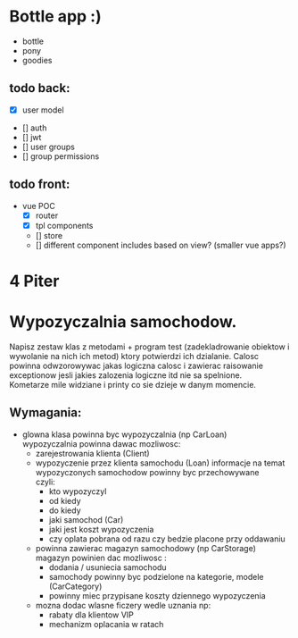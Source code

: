 # Bottle app :)   
* bottle
* pony
* goodies

## todo back:
* [x] user model
* [] auth
* [] jwt
* [] user groups
* [] group permissions

## todo front:
* vue POC
  * [x] router
  * [x] tpl components
  * [] store
  * [] different component includes based on view? (smaller vue apps?)


# 4 Piter
# Wypozyczalnia samochodow.
Napisz zestaw klas z metodami + program test (zadekladrowanie obiektow i wywolanie na nich ich metod) ktory potwierdzi ich dzialanie. Calosc powinna odwzorowywac jakas logiczna calosc i zawierac raisowanie exceptionow jesli jakies zalozenia logiczne itd nie sa spelnione.   
Kometarze mile widziane i printy co sie dzieje w danym momencie.   
## Wymagania:
* glowna klasa powinna byc wypozyczalnia (np CarLoan)   
  wypozyczalnia powinna dawac mozliwosc:
    * zarejestrowania klienta (Client)
    * wypozyczenie przez klienta samochodu (Loan)
      informacje na temat wypozyczonych samochodow powinny byc przechowywane   
      czyli: 
        * kto wypozyczyl
        * od kiedy
        * do kiedy
        * jaki samochod (Car)
        * jaki jest koszt wypozyczenia
        * czy oplata pobrana od razu czy bedzie placone przy oddawaniu
    * powinna zawierac magazyn samochodowy (np CarStorage)
      magazyn powinien dac mozliwosc :
        * dodania / usuniecia samochodu
        * samochody powinny byc podzielone na kategorie, modele (CarCategory)
        * powinny miec przypisane koszty dziennego wypozyczenia
    * mozna dodac wlasne ficzery wedle uznania np:
      * rabaty dla klientow VIP
      * mechanizm oplacania w ratach
